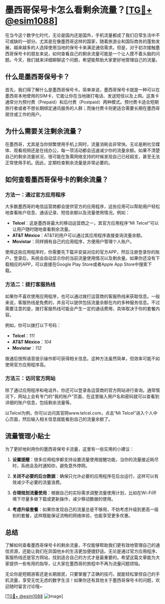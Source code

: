 # 墨西哥保号卡怎么看剩余流量？[[TG💪+ @esim1088](https://t.me/s/esim1088)]

在当今这个数字化时代，无论是国内还是国外，手机流量都成了我们日常生活中不可或缺的一部分。尤其是在像墨西哥这样的国家，随着旅游业和国际商务的蓬勃发展，越来越多的人选择使用当地的保号卡来满足通信需求。但是，对于初次接触墨西哥保号卡的朋友来说，如何查看自己的剩余流量可能是一个让人摸不着头脑的问题。今天，我们就来详细聊聊这个问题，希望能帮助大家更好地管理自己的流量。

## 什么是墨西哥保号卡？

首先，我们得了解什么是墨西哥保号卡。简单来说，墨西哥保号卡就是一种可以在墨西哥本地使用的SIM卡，它能让你在当地拨打电话、发送短信以及上网。这类卡通常分为预付费（Prepaid）和后付费（Postpaid）两种模式。预付费卡适合短期旅行者或者不想长期绑定通讯服务的人群；而後付费卡则更适合需要长期在墨西哥居住或工作的用户。

## 为什么需要关注剩余流量？

在墨西哥，尤其是当你频繁使用手机上网时，流量消耗会非常快。无论是刷社交媒体、观看视频还是在线办公，每一项活动都会迅速减少你的流量余额。如果不清楚自己的剩余流量状况，很可能在急需网络支持的时候发现自己已经超支，甚至无法正常使用手机。因此，定期检查剩余流量是非常必要的。

## 如何查看墨西哥保号卡的剩余流量？

### 方法一：通过官方应用程序

大多数墨西哥的电信运营商都会提供官方的应用程序，这些应用可以帮助用户轻松地查看账户信息、通话记录、短信余额以及流量使用情况。例如：

- **Telcel**：这是墨西哥最大的移动运营商之一，其官方应用程序“Mi Telcel”可以让用户随时随地查看剩余流量。
- **AT&T México**：AT&T的用户可以通过其应用程序直接查询流量余额。
- **Movistar**：同样拥有自己的应用程序，方便用户管理个人账户。

使用这些应用程序时，你需要先下载并安装对应的官方APP，然后注册登录你的账户。登录后，系统会自动显示你的当前流量使用情况以及剩余量。如果你还没有下载相应的APP，可以直接在Google Play Store或者Apple App Store中搜索下载。

### 方法二：拨打客服热线

如果你不喜欢使用应用程序，也可以通过拨打运营商的客服热线来获取信息。一般来说，客服热线是免费的，并且可以提供包括流量余额在内的多种服务信息。不过需要注意的是，拨打客服热线可能会产生一定的通话费用，具体取决于你的套餐内容。

例如，你可以拨打以下号码：

- **Telcel**：*111*
- **AT&T México**：*104*
- **Movistar**：*112*

拨通后按照语音提示操作即可获得相关信息。这种方法虽然简单，但效率可能不如使用官方应用程序高。

### 方法三：访问官方网站

除了通过应用程序和电话外，你还可以登录各运营商的官方网站进行查询。通常情况下，网站上会有专门的“我的账户”页面，在这里输入用户名和密码就可以查看到详细的账户信息，包括剩余流量等。

以Telcel为例，你可以访问其官网www.telcel.com，点击“Mi Telcel”进入个人中心页面，然后输入相关信息就能看到自己的流量余额了。

## 流量管理小贴士

为了更好地利用你的墨西哥保号卡流量，这里有一些实用的小建议：

1. **设置提醒**：很多应用程序都支持设置流量使用提醒功能，当你的流量接近耗尽时，系统会及时通知你，避免意外停网。
   
2. **关闭不必要的后台数据**：确保只允许必要的应用程序在后台运行，这样可以有效减少不必要的流量浪费。

3. **合理规划流量使用**：根据自己的实际需求调整流量使用计划，比如在Wi-Fi环境下尽量多做下载或更新操作，减少移动数据的使用。

4. **考虑升级套餐**：如果你发现自己的流量总是不够用，不妨考虑升级到更高一级别的套餐，这样既能保证流畅的网络体验，也能享受更多优惠。

## 总结

了解如何查看墨西哥保号卡的剩余流量，不仅能够帮助我们更有效地管理自己的通信资源，还能让我们在异国他乡的生活更加便捷舒适。无论是通过官方应用程序、客服热线还是官方网站，找到适合自己的方式才是最重要的。希望这篇文章能为大家提供一些有用的指导，让大家在墨西哥的旅程中不再为流量问题烦恼。

无论你是短期游客还是长期居民，只要掌握了正确的技巧，就能轻松掌控自己的手机流量，享受无忧无虑的数字生活！如果你还有其他关于墨西哥保号卡的问题，欢迎随时留言讨论哦~

[[TG💪+ @esim1088](https://t.me/s/esim1088) ![Image](https://i.postimg.cc/4NQfJmqS/Snipaste-2025-05-13-00-14-12.png)]